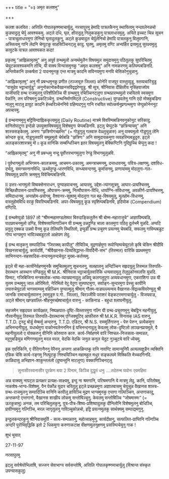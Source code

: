 +++
title = "०३ अमृत कलशमु"

+++

कलश कलयित : अत्तिलि गोपालकृष्णमाचार्युलु, नरसापुरमु हेमादि पात्रलकैननु स्थायित्वमु नन्दवलेनन्नचो कुड्यादुलु चेर्पु आवश्यकमु. अट्ले दधि, घृत, क्षीरादुलु निलुकडकुनु पात्रलाधारमुलु. अयिते इच्चट चिन्न सूचन - पात्राचुलाधारमुगा लेनिचो घृतादुलकुनु, अट्ले कुड्यादुल चेर्पुलेनिचो हेमादि पात्रलकुनु विलुवगानि, अस्तित्वमु गानि लेदनि चेप्पुटकु साहसिञ्चिनट्लु कादु. घृतमु, अमृतमु वण्टि अभ्यर्हित द्रव्यमुलु सुरक्ष्यमुलु कावुटके पात्रल आवश्यकत कदा! 

प्रकृतमु “आह्निकामृतमु” अनु अपूर्व ग्रन्थमुलो अन्वर्थमुलैन विषयमुल समुदायमुनु पठितुलकु सुपरिचितमु चेयुटकावश्यकमनि तोचि, यी वाक्य विन्यासमुनकु “अमृत कलशमु" अनि नामकरणमु कल्पिम्पबडिनदि. अन्तियेकानि उत्कर्षता 2 पादनमुनकु एन्त मात्रमु कादनि सविनयमुगा मनवि चेसिकोनुचुन्नानु.

“आह्निकामृतमु” अनु नी प्रबन्धमुनकु प्रणीत (तञ्जावूरु जिल्ला) कोनेरि राजपुर वास्तुव्युडु, स्तव्यचारित्रुडु “वासुदेव भट्टाचार्युडु" अनुनोकानोकवैखानसविद्वद्वरेण्युडु. श्री सूत्र, श्रीनिवास दीक्षितीय नृसिंहवाजपेय याजीयादि ग्रन्थ राजमुलनु परिशीलिञ्चि यी ग्रन्थमुनु रचिञ्चिनट्लुगा ग्रन्थप्रारम्भमुलो रचयितये स्वयमुगा पेर्कानि, तन परिश्रमनु प्रकटिञ्चेनु. ग्रन्थनिर्माणमिट्ले (Constructive) युण्डवलेनु गानि एदो मोक्कुबडिगा नालुगु माटलु व्रायुट कादनि हेच्चरिञ्चेननिये ग्रहिम्पदगुनु गानि रचयित स्वोत्कर्षनुप्रगल्भमुगा जेप्पुकोनेननुट अपचारमु. 

ई ग्रन्थनाममुनु बट्टियिन्दाह्निककृत्यमुलु (Daily Routine) मात्रमे विवरिम्पबडिनवनुकोनुट सरिकादु. वानितोपाटुगा इन्देन्नो उपयुक्तविषयमुलु विशेषमुगा चेप्पबडिनवि. इट्लु चेप्पुटके “छत्रिन्यायमु” अनि शास्त्रसङ्केतमु. अनगा “छत्रिणोगच्छन्ति” (= गोडुगुलु गलवारु वेळ्लुचुन्नारु) अनु वाक्यमुलो गोडुगुलु लेनि कोन्दरु कूड, गोडुगुलवारि समूहमुतो चेर्पबडि "छत्रिणः” अनि सामुदायकमुगा व्यवहरिम्पबडुदुरु. इट्ले अलङ्कारशास्त्रमु मो॥ कूड वानिकि सम्बन्धिञ्चिन इतर विषयमुलनु बेक्किण्टिनि गुदिग्रुच्चि चेप्पुनु कदा ! 

“आह्निकामृतमु” अनु नी प्रबन्धमु नन्दु पूर्वोत्तरभागमुलुगा रेण्डु विभागमुलुन्नवि. 

I पूर्वभागमुलो अभिगमन-कालक्रममु, आचमन-प्रकारमु, अमन्त्राचमनमु, दन्तधावनमु, पवित्र-लक्षणमु, दशविध-दर्भलु, समन्त्रस्नानविधि, ऊर्थ्वपुण्ड्र-धारणविधि, सन्ध्यावन्दनमु, कूर्मासनमु, प्राणायाममु मोदलुगा-गल-विषयमुलु प्रपत्ति क्रममुनु विवेचिम्पबडिनवि. 

II उत्तर-भागमुलो विष्वक्सेनाराधन, पुण्याहवाचनमु, आघारमु, उद्देश-त्यागसूत्रमु, आघार-प्रायश्चित्तमु, विच्छिन्नौपासन-प्रायश्चित्तमु, औपासन-क्रममु, नित्यौपासन-विधि, धार्याग्नि-संविधानमु, अवकीर्ण-प्रायश्चित्तमु, समिदाधानमु, अन्तहोम-प्रयोगमु, वैश्वानर-सूक्तमु मोदलुगा गल बहु-विषयमुलु, मूलहोम-विधानमु, वास्तुहोमविधि वरकु विवरिम्पबडिनवि. अपर-विषयमुलु कूड स्पृशिम्पबडिनवि, इदियोक (Compendium) वण्टिदि. 

ई ग्रन्थमेप्पुडो 1897 लो “श्रीमन्महामण्डलेश्वर बिरुदाङ्कितुलैन श्री बोम्म-महाराजुचे” आज्ञापिम्पबडि, पाठप्रवचनमुलो उण्डि, विशेषव्याप्तिगाञ्चिन यी ग्रन्थमु उन्नट्टुण्डि चाला कालमुगा पठितृ दुर्लभमै युन्नदि. अप्पटि प्रतुलु एक्कड उन्नवो वैनमु कूड तेलियनि स्थितिलो, इप्पुडी ग्रन्थ प्रचुरण प्रयत्नमु चेयबडि, सफलमु गाविम्पबडुट गोप्प भाग्यमुगा भाविञ्चबडुटलो आक्षेपण लेदु. 

ई ग्रन्थ मातृकनु सम्पादिञ्चि “जिराक्स् कापीलु” तीयिञ्चि, मुद्रणार्हमुगा रूपोन्दिम्पचेयुटलो कृषि चेसिन श्रीदीवि विखनसाचार्युलु, कार्यदर्शि, "श्रीवैखानस-दिव्यसिद्धान्त-विवर्दिनी-सभ” (तिरुमल) वारिकि प्रप्रथममुगा साभिनन्दन-सहस्रादिक-वन्दनमुलन्दचेयुट मुख्य-कर्तव्यमु. 

इट्ले यी महा-कार्यनिर्वहणमुनकै समुचितमुलगु सूचनलनु, सलहालनु अन्दिञ्चिन सहृदयुलु तिरुमल तिरुपति-देवस्थान आस्थान पण्डितुलु श्री M.K. श्रीनिवास भट्टाचार्युलवारिकि धन्यवादमुलु तेलुपुकोनवलसि युन्नदि. पिम्मट, गजिबिजिगा मन्त्रश्लोक-भाष्य-व्याख्यानादुलु अन्नियू कलगलुपुगा अव्यवधानमुगा, एकराशिगा उन्न यी युत्तम ग्रन्थमुनु जाल ओरिमितो, नेरिमितो वेऱु वेऱुगा सुस्पष्टमुगा, सर्वाङ्ग-सुन्दरमुगा प्रेस्सु कापीनि तयारुचेयुटलो भागस्वाम्यमु वहिञ्चिन पुण्यात्मुलु श्रीमान् गौतम-वाडपल्ल्यन्वय वैखानस-विद्वत्कविवरेण्युलु श्री जानकि रामाचार्युलवारुनु (मामुडूरु प.गो.. जिल्ला), चिरञ्जीवि पराशरं वेङ्कटरमणाचार्युलु - विजयवाड, अट्ले श्रीमान् खण्डवल्लि-श्रीहनुमच्छेषाचार्युल वारुनु - काकिनाड - बहुधा श्लाघनीयुलु. 

सहजमैन सहृदयत कार्यदक्षत, निष्पक्षपात-दृष्टि-विस्तारमुगा गल्गि यी ग्रन्थ-प्रचुरणमुनु चेबट्टिन महनीयुलु, गौरवनीयुलु तिरुमल तिरुपति-देवस्थानम् एग्जिक्यूटिव् आफीसरु श्री M.K.R. विनायक् IAS वारुनु, T.T.D. ट्रस्टु बोर्डु मेम्बर्सु अन्दरुनु, T.T.D. एडिटर्, श्री N.S. राममूर्तिगारुनु - पेरु पेरुन, प्रत्येकमुगा अभिनन्दनीयुलु. यधार्थमुगा वाकोनवलेनननिन ई यभिनन्दनादुलु केवलमु लोक-दृष्टिलो लाञ्छनप्रायमुले, पै महनीयुललो ए योक्करुनु वीनिनि कोरुवारु कारु. कार्य-निर्वहणमे वारि निश्चल-निजसत्व-सम्पन्नत, मऱुगुबडियुन्न मणिगणमुलनु मरल मरल, वेदकि वेदकि जनुल कनुल येदुट नुञ्चुटये वारि ध्येयमु. 

इक एवरिकिनि, ए रीतिगानैननु पेरैननु अन्तगा आकळिन्तकु रानि नावण्टि सामान्युनिपै अत्यल्पज्ञुडैन व्यक्तिनि एन्निक चेसि कार्य-रङ्गमु निल्पुटकु निश्चयिञ्चिन महामहुल मधुर सङ्कल्पमे मिक्किलि मेच्चदगिनदि. काळिदासु अभिज्ञान-शाकुन्तलंलो (दुष्यन्तुनि माटलुगा) वक्काणिञ्चिनट्लु 

> सुनासीरस्यनासीर पूरकेण मया 2 पिनाम, किञ्चि दुद्धृतं धनुः ....तदेतन्म घवोनः एवमहिमा

अन्न वाक्यमु नापट्ल प्रत्यक्षर प्रत्यक्ष-साक्ष्यमु, इन्दु ना श्रमगानि, परिश्रमगानि ये मात्रमु लेदु. कानि, परितोषमु, नाकशेष-भाग्य-विशेषमु. पैन पेर्कोन्न युदार चरितुलु इट्ले प्रच्छन्नमुगा अज्ञातवासमु चेयुचुन्न वैखानस शास्त्र-ग्रन्थ-राजमुलनु सम्पादिञ्चि वानिनि कापीलु व्रायिञ्चि मुद्रण भाग्यमुनकु एन्तगा गल्पिञ्चिन, अन्तगाकादु, अन्तकण्टे एन्तगानो, वैखानस शाखीय लोकमु सन्तोषिञ्चुनु. केवलमु सन्तोषिञ्चि “जोषमास्मः” (= ऊरकुन्नामु) अनक, तम परिचितुलकुनु, पुत्र-पौत्र-शिष्य-प्रशिष्यादुलकु दीनिलोनि विशेषमुलनु बोधिञ्चि, प्रावीण्यमुनु गल्गिञ्चि, मरल जागृतुलनु गाविञ्चुकोन्नचो, इट्टि प्रयत्नमुलकु सार्थक्यमु सम्पाद्यमगुनु. 

इन्दुलकन्दरकुनु श्रीनिवासमूर्ति - सत्य-सम्पन्नतनु, महोत्साहमुनु, कार्यदीक्षनु, सत्फलित-प्राप्तिनि गल्गिञ्चि अन्दरि पुरोभिवृद्धिकि इतो 2 धिकमुगा करुणाकटाक्ष वीक्षणमुलनुक्षणमु प्रसरिम्पचेयुनु गाक ! 

शुभं भूयात् 

27-11-97 

नरसापुरमु 

इट्लु सर्वश्रेयोभिलाषि, सज्जन सेवाभाग्य सर्वसन्तोषि, अत्तिलि गोपालकृष्णमाचार्युलु (विश्रान्त संस्कृत उपन्यासकुलु) 